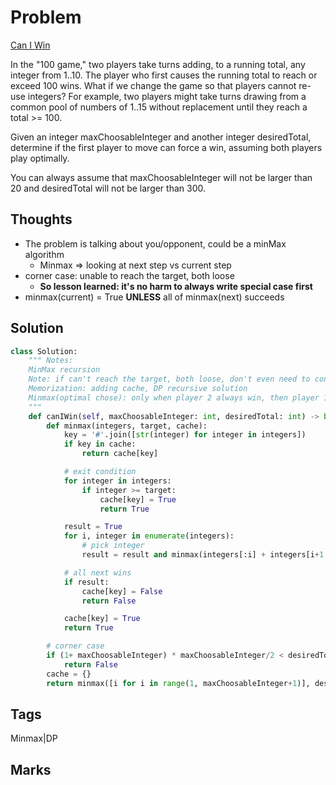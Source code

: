 # Problem

[Can I Win](https://leetcode.com/problems/can-i-win)

In the "100 game," two players take turns adding, to a running total, any integer from 1..10. The player who first causes the running total to reach or exceed 100 wins. What if we change the game so that players cannot re-use integers? For example, two players might take turns drawing from a common pool of numbers of 1..15 without replacement until they reach a total &gt;= 100.

Given an integer maxChoosableInteger and another integer desiredTotal, determine if the first player to move can force a win, assuming both players play optimally.

You can always assume that maxChoosableInteger will not be larger than 20 and desiredTotal will not be larger than 300.

## Thoughts

* The problem is talking about you/opponent, could be a minMax algorithm
  * Minmax =&gt; looking at next step vs current step 
* corner case: unable to reach the target, both loose
  * **So lesson learned: it's no harm to always write special case first**
* minmax\(current\) = True **UNLESS** all of minmax\(next\) succeeds

## Solution

```python
class Solution:
    """ Notes:
    MinMax recursion
    Note: if can't reach the target, both loose, don't even need to consider the minmax. this is a special case.
    Memorization: adding cache, DP recursive solution
    Minmax(optimal chose): only when player 2 always win, then player 1 will loose, as long as player 2 lose on one choice, player 1 will select that
    """    
    def canIWin(self, maxChoosableInteger: int, desiredTotal: int) -> bool:
        def minmax(integers, target, cache):
            key = '#'.join([str(integer) for integer in integers])
            if key in cache:
                return cache[key]

            # exit condition
            for integer in integers:
                if integer >= target:
                    cache[key] = True
                    return True

            result = True
            for i, integer in enumerate(integers):
                # pick integer
                result = result and minmax(integers[:i] + integers[i+1:], target - integer, cache)

            # all next wins 
            if result:
                cache[key] = False
                return False

            cache[key] = True
            return True

        # corner case
        if (1+ maxChoosableInteger) * maxChoosableInteger/2 < desiredTotal:
            return False 
        cache = {}
        return minmax([i for i in range(1, maxChoosableInteger+1)], desiredTotal, cache)
```

## Tags

Minmax\|DP

## Marks

